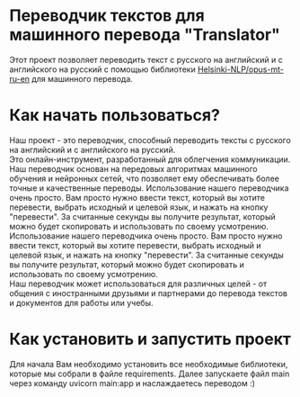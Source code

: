 # Переводчик текстов для машинного перевода "Translator"
Этот проект позволяет переводить текст с русского на английский и с английского на русский с помощью библиотеки [Helsinki-NLP/opus-mt-ru-en](https://github.com/Helsinki-NLP/opus-mt-ru-en) для машинного перевода.

# Как начать пользоваться?
Наш проект - это переводчик, способный переводить тексты с русского на английский и с английского на русский. <br />
Это онлайн-инструмент, разработанный для облегчения коммуникации. <br />
Наш переводчик основан на передовых алгоритмах машинного обучения и нейронных сетей, что позволяет ему обеспечивать более точные и качественные переводы. Использование нашего переводчика очень просто. Вам просто нужно ввести текст, который вы хотите перевести, выбрать исходный и целевой язык, и нажать на кнопку "перевести". За считанные секунды вы получите результат, который можно будет скопировать и использовать по своему усмотрению. <br />
Использование нашего переводчика очень просто. Вам просто нужно ввести текст, который вы хотите перевести, выбрать исходный и целевой язык, и нажать на кнопку "перевести". За считанные секунды вы получите результат, который можно будет скопировать и использовать по своему усмотрению.<br />
Наш переводчик может использоваться для различных целей - от общения с иностранными друзьями и партнерами до перевода текстов и документов для работы или учебы.

# Как установить и запустить проект
Для начала Вам необходимо установить все необходимые библиотеки, которые мы собрали в файле requirements. Далее запускаете файл main через команду uvicorn main:app и наслаждаетесь переводом :)